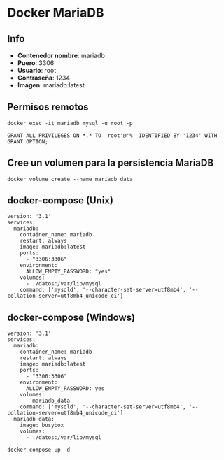 # Docker MariaDB

## Info
- **Contenedor nombre**: mariadb
- **Puero**: 3306
- **Usuario**: root
- **Contraseña**: 1234
- **Imagen**: mariadb:latest

## Permisos remotos
~~~~
docker exec -it mariadb mysql -u root -p
~~~~
~~~~
GRANT ALL PRIVILEGES ON *.* TO 'root'@'%' IDENTIFIED BY '1234' WITH GRANT OPTION;
~~~~

## Cree un volumen para la persistencia MariaDB
~~~
docker volume create --name mariadb_data
~~~

## docker-compose (Unix)
~~~
version: '3.1'
services:
  mariadb:
    container_name: mariadb
    restart: always
    image: mariadb:latest
    ports:
      - "3306:3306"
    environment:
      ALLOW_EMPTY_PASSWORD: "yes"
    volumes:
      - ./datos:/var/lib/mysql
    command: ['mysqld', '--character-set-server=utf8mb4', '--collation-server=utf8mb4_unicode_ci']
~~~

## docker-compose (Windows)
~~~
version: '3.1'
services:
  mariadb:
    container_name: mariadb
    restart: always
    image: mariadb:latest
    ports:
      - "3306:3306"
    environment:
      ALLOW_EMPTY_PASSWORD: yes
    volumes:
      - mariadb_data
    command: ['mysqld', '--character-set-server=utf8mb4', '--collation-server=utf8mb4_unicode_ci']
  mariadb_data:
    image: busybox
    volumes:
      - ./datos:/var/lib/mysql
~~~
~~~
docker-compose up -d
~~~
